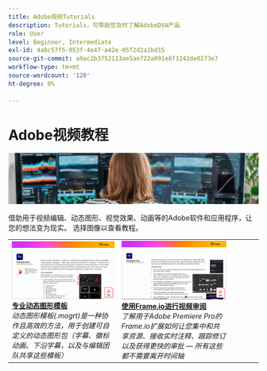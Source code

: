 ```yaml
---
title: Adobe视频Tutorials
description: Tutorials，可帮助您及时了解AdobeDVA产品
role: User
level: Beginner, Intermediate
exl-id: 4a0c57f5-053f-4e47-a42e-05f2d2a1bd15
source-git-commit: a9ac2b3752113ae5ae722a091e8f1242de0273e7
workflow-type: tm+mt
source-wordcount: '120'
ht-degree: 0%

---
```


# Adobe视频教程

![Creative Cloud英雄图像](../assets/CCEbanner-DVA.png)

借助用于视频编辑、动态图形、视觉效果、动画等的Adobe软件和应用程序，让您的想法变为现实。 选择图像以查看教程。

<table>
<tr>
 <td>
   <a href="motion-graphics-templates.md">
      <img alt="专业动态图形模板" src="assets/MORGTs.png" />
   </a>
    <div>
   <a href="motion-graphics-templates.md"><strong>专业动态图形模板</strong></a>
    </div>
    <em>动态图形模板(.mogrt)是一种协作且高效的方法，用于创建可自定义的动态图形包（字幕、徽标动画、下沿字幕，以及与编辑团队共享这些模板）</em>
    <br>
  </td>
  <td>
   <a href="video-review-frame-io.md">
      <img alt="使用Frame-io进行视频审阅" src="assets/Videoreviewwithframe.png" />
   </a>
    <div>
   <a href="video-review-frame-io.md"><strong>使用Frame.io进行视频审阅</strong></a>
    </div>
    <em>了解用于Adobe Premiere Pro的Frame.io扩展如何让您集中和共享资源、接收实时注释、跟踪修订以及获得更快的审批 — 所有这些都不需要离开时间轴</em>
    <br>
  </td>
  <td>
    <img alt="间隔条" src="../assets/acrobat_PDF_whitespacer_96.png" />
    <div>
    <br>
  </td>
  <td>
    <img alt="间隔条" src="../assets/acrobat_PDF_whitespacer_96.png" />
    <div>
    <br>
  </td>
</tr>
</table>
